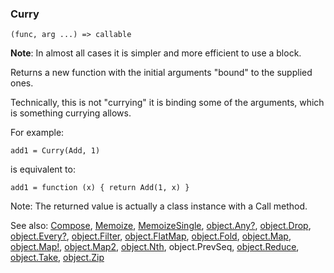 ### Curry

``` suneido
(func, arg ...) => callable
```

**Note**: In almost all cases it is simpler and more efficient to use a block.

Returns a new function with the initial arguments "bound" to the supplied ones.

Technically, this is not "currying" it is binding some of the arguments, which is something currying allows.

For example:

``` suneido
add1 = Curry(Add, 1)
```

is equivalent to:

``` suneido
add1 = function (x) { return Add(1, x) }
```

Note: The returned value is actually a class instance with a Call method.


See also:
[Compose](<Compose.md>),
[Memoize](<Memoize.md>),
[MemoizeSingle](<MemoizeSingle.md>),
[object.Any?](<Object/object.Any?.md>),
[object.Drop](<Object/object.Drop.md>),
[object.Every?](<Object/object.Every?.md>),
[object.Filter](<Object/object.Filter.md>),
[object.FlatMap](<Object/object.FlatMap.md>),
[object.Fold](<Object/object.Fold.md>),
[object.Map](<Object/object.Map.md>),
[object.Map!](<Object/object.Map!.md>),
[object.Map2](<Object/object.Map2.md>),
[object.Nth](<Object/object.Nth.md>),
object.PrevSeq,
[object.Reduce](<Object/object.Reduce.md>),
[object.Take](<Object/object.Take.md>),
[object.Zip](<Object/object.Zip.md>)

